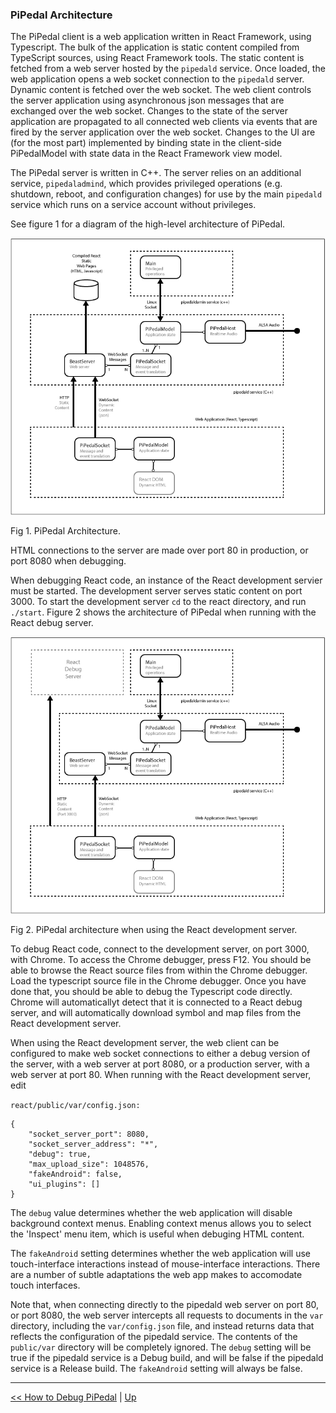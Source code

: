 ### PiPedal Architecture

The PiPedal client is a web application written in React Framework, using Typescript. The bulk of the application is static content
compiled from TypeScript sources, using React Framework tools. The static content is fetched from a web server hosted by the  `pipedald` service. Once loaded, the web application
opens a web socket connection to the `pipedald` server. Dynamic content is fetched over the web socket. The web client controls the server application using asynchronous json messages that are exchanged over the web socket. Changes to the state of the server application are propagated to all connected web clients via events that are fired by the server application over the web socket. Changes to the UI are (for the most part) implemented by binding state in the  client-side PiPedalModel with state data in the React Framework view model.

The PiPedal server is written in C++. The server relies on an additional service, `pipedaladmind`, which provides
privileged operations (e.g. shutdown, reboot, and configuration changes) for use by the main `pipedald` service
which runs on a service account without privileges.

See figure 1 for a diagram of the high-level architecture of PiPedal.

![](img/Architecture.png)

Fig 1. PiPedal Architecture.

HTML connections to the server are made over port 80 in production, or port 8080 when debugging.

When debugging React code, an instance of the React development servier must be started. The development server serves static content on port 3000. To 
start the development server `cd` to the react directory, and run `./start`.
Figure 2 shows the architecture of PiPedal when running with the React debug server.

![](img/DebugArchitecture.png)

Fig 2. PiPedal architecture when using the React development server.

To debug React code, connect to the development server, on port 3000, with Chrome. To access the Chrome debugger, press F12. You should be able to browse the React source files from within the Chrome debugger. Load the typescript source file in the Chrome debugger. Once you have done that, you should be able to debug the Typescript code directly. Chrome will automaticallyt detect that it is connected to a React debug server, and will automatically download symbol and map files from the React development server.

When using the React development server, the web client can be configured to make web socket connections to either a debug version of the server, with a web server at port 8080, or a production server, with a web server at port 80. When running with the React development server, edit 

`react/public/var/config.json:`
```
{
    "socket_server_port": 8080,
    "socket_server_address": "*",
    "debug": true,
    "max_upload_size": 1048576,
    "fakeAndroid": false,
    "ui_plugins": []
}
```

The `debug` value determines whether the web application will disable background context menus. Enabling context menus allows you to select the 'Inspect' menu item, which is useful when debuging HTML content.

The `fakeAndroid` setting determines whether the web application will use touch-interface interactions instead of mouse-interface interactions. There are a number of subtle adaptations the web app makes to accomodate touch interfaces.

Note that, when connecting directly to the pipedald web server on port 80, or port 8080, the web server intercepts all requests to documents in the `var` directory, including the `var/config.json` file, and instead returns data that reflects the configuration of the pipedald service. The contents of the `public/var` directory will be completely ignored. The `debug` setting will be true if the pipedald service is a Debug build, and will be false if the pipedald service is a Release build. The `fakeAndroid` setting will always be false.

-----
[<< How to Debug PiPedal](Debugging.md) | [Up](Documentation.md)